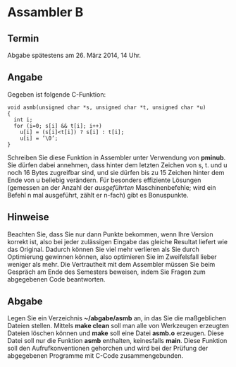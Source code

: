 # Assambler B

## Termin

Abgabe spätestens am 26. März 2014, 14 Uhr.

## Angabe

Gegeben ist folgende C-Funktion:

	void asmb(unsigned char *s, unsigned char *t, unsigned char *u) 
	{
	  int i;
	  for (i=0; s[i] && t[i]; i++)
		u[i] = (s[i]<t[i]) ? s[i] : t[i]; 
		u[i] = ’\0’;
	}

Schreiben Sie diese Funktion in Assembler unter Verwendung von **pminub**. Sie dürfen dabei annehmen, dass hinter dem letzten Zeichen von s, t. und u noch 16 Bytes zugreifbar sind, und sie dürfen bis zu 15 Zeichen hinter dem Ende von u beliebig verändern.
Für besonders effiziente Lösungen (gemessen an der Anzahl der *ausgeführten* Maschinenbefehle; wird ein Befehl n mal ausgeführt, zählt er n-fach) gibt es Bonuspunkte.


## Hinweise

Beachten Sie, dass Sie nur dann Punkte bekommen, wenn Ihre Version korrekt ist, also bei jeder zulässigen Eingabe das gleiche Resultat liefert wie das Original. Dadurch können Sie viel mehr verlieren als Sie durch Optimierung gewinnen können, also optimieren Sie im Zweifelsfall lieber weniger als mehr.
Die Vertrautheit mit dem Assembler müssen Sie beim Gespräch am Ende des Semesters beweisen, indem Sie Fragen zum abgegebenen Code beantworten.


## Abgabe

Legen Sie ein Verzeichnis **~/abgabe/asmb** an, in das Sie die maßgeblichen Dateien stellen. Mittels **make clean** soll man alle von Werkzeugen erzeugten Dateien löschen können und **make** soll eine Datei **asmb.o** erzeugen. Diese Datei soll nur die Funktion **asmb** enthalten, keinesfalls **main**. Diese Funktion soll den Aufrufkonventionen gehorchen und wird bei der Prüfung der abgegebenen Programme mit C-Code zusammengebunden.
